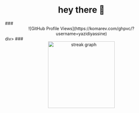 ###

<h1 align="center">hey there 👋</h1>
###
<div align="center">
  ![GitHub Profile Views](https://komarev.com/ghpvc/?username=yazidiyassine)
</div>div>
###

<div align="center">
  <img src="https://streak-stats.demolab.com?user=yazidiyassine&locale=en&mode=daily&theme=dark&hide_border=false&border_radius=5&order=3" height="220" alt="streak graph"  />
</div>

###

